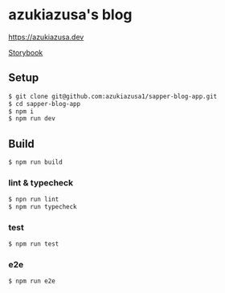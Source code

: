 # azukiazusa's blog

https://azukiazusa.dev

[Storybook](https://azukiazusa1.github.io/sapper-blog-app/)

## Setup

```sh
$ git clone git@github.com:azukiazusa1/sapper-blog-app.git
$ cd sapper-blog-app
$ npm i
$ npm run dev
```

## Build

```sh
$ npm run build
```

### lint & typecheck

```sh
$ npn run lint
$ npm run typecheck
```

### test

```sh
$ npm run test
```

### e2e

```sh
$ npm run e2e
```
